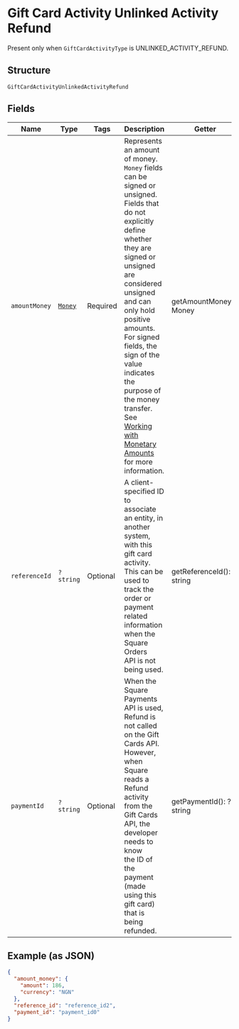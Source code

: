 
# Gift Card Activity Unlinked Activity Refund

Present only when `GiftCardActivityType` is UNLINKED_ACTIVITY_REFUND.

## Structure

`GiftCardActivityUnlinkedActivityRefund`

## Fields

| Name | Type | Tags | Description | Getter | Setter |
|  --- | --- | --- | --- | --- | --- |
| `amountMoney` | [`Money`](/doc/models/money.md) | Required | Represents an amount of money. `Money` fields can be signed or unsigned.<br>Fields that do not explicitly define whether they are signed or unsigned are<br>considered unsigned and can only hold positive amounts. For signed fields, the<br>sign of the value indicates the purpose of the money transfer. See<br>[Working with Monetary Amounts](https://developer.squareup.com/docs/build-basics/working-with-monetary-amounts)<br>for more information. | getAmountMoney(): Money | setAmountMoney(Money amountMoney): void |
| `referenceId` | `?string` | Optional | A client-specified ID to associate an entity, in another system, with this gift card<br>activity. This can be used to track the order or payment related information when the Square Orders<br>API is not being used. | getReferenceId(): ?string | setReferenceId(?string referenceId): void |
| `paymentId` | `?string` | Optional | When the Square Payments API is used, Refund is not called on the Gift Cards API.<br>However, when Square reads a Refund activity from the Gift Cards API, the developer needs to know<br>the ID of the payment (made using this gift card) that is being refunded. | getPaymentId(): ?string | setPaymentId(?string paymentId): void |

## Example (as JSON)

```json
{
  "amount_money": {
    "amount": 186,
    "currency": "NGN"
  },
  "reference_id": "reference_id2",
  "payment_id": "payment_id0"
}
```

